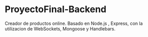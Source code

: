 # ProyectoFinal-Backend
Creador de productos online.
Basado en Node.js , Express, con la utilizacion de WebSockets, Mongoose y Handlebars.
